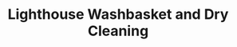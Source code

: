 ---
title: "Lighthouse Washbasket and Dry Cleaning"
url: /bethlehem/lighthouse-washbasket-and-dry-cleaning/
shop: Wäscherei
---